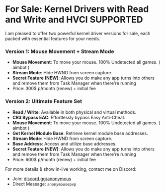 # For Sale: Kernel Drivers with Read and Write and HVCI SUPPORTED

I am pleased to offer two powerful kernel driver versions for sale, each packed with essential features for your needs.

### Version 1: Mouse Movement + Stream Mode
- **Mouse Movement**: To move your mouse. 100% Undetected all games. ( aimbot ) 
- **Stream Mode**: Hide HWND from screen capture.
- **Secret Feature (NEW)**: Allows you do make any app turns into others and remove them from Task Manager when there're running
- Price: 300$ p/month (renew) + initial fee

### Version 2: Ultimate Feature Set
- **Read / Write**: Available in both physical and virtual methods.
- **CR3 Bypass EAC**: Effortlessly bypass Easy Anti-Cheat.
- **Mouse Movement**: To move your mouse. 100% Undetected all games. ( aimbot ) 
- **Get Kernel Module Base**: Retrieve kernel module base addresses.
- **Stream Mode**: Hide HWND from screen capture.
- **Base Address**: Access and utilize base addresses.
- **Secret Feature (NEW)**: Allows you do make any app turns into others and remove them from Task Manager when there're running
- Price: 600$ p/month (renew) + initial fee

For more details & show in-live working, contact me on Discord:
- Join: [discord.gg/anonymous](https://discord.gg/anonymous)
- Direct Message: `anonymousepvp`
